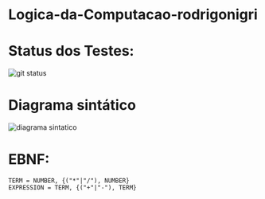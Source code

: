 # Logica-da-Computacao-rodrigonigri

# Status dos Testes:

![git status](http://3.129.230.99/svg/rodrigonigri/Logica-da-Computacao-rodrigonigri/)


# Diagrama sintático
![diagrama sintatico](https://user-images.githubusercontent.com/62730936/221664792-21d82679-7298-4d3f-b5c1-b5d99e921b8e.png)

# EBNF:
```
TERM = NUMBER, {("*"|"/"), NUMBER}
EXPRESSION = TERM, {("+"|"-"), TERM}
```
